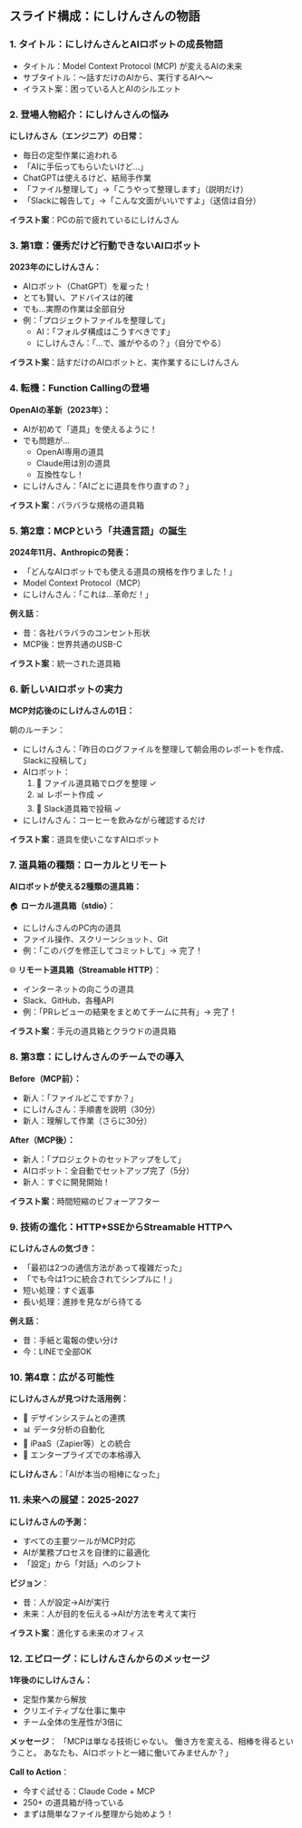 
## スライド構成：にしけんさんの物語

### 1. タイトル：にしけんさんとAIロボットの成長物語
- タイトル：Model Context Protocol (MCP) が変えるAIの未来
- サブタイトル：〜話すだけのAIから、実行するAIへ〜
- イラスト案：困っている人とAIのシルエット

### 2. 登場人物紹介：にしけんさんの悩み
**にしけんさん（エンジニア）の日常：**
- 毎日の定型作業に追われる
- 「AIに手伝ってもらいたいけど...」
- ChatGPTは使えるけど、結局手作業
- 「ファイル整理して」→「こうやって整理します」（説明だけ）
- 「Slackに報告して」→「こんな文面がいいですよ」（送信は自分）

**イラスト案**：PCの前で疲れているにしけんさん

### 3. 第1章：優秀だけど行動できないAIロボット
**2023年のにしけんさん：**
- AIロボット（ChatGPT）を雇った！
- とても賢い、アドバイスは的確
- でも...実際の作業は全部自分
- 例：「プロジェクトファイルを整理して」
  - AI：「フォルダ構成はこうすべきです」
  - にしけんさん：「...で、誰がやるの？」（自分でやる）

**イラスト案**：話すだけのAIロボットと、実作業するにしけんさん

### 4. 転機：Function Callingの登場
**OpenAIの革新（2023年）：**
- AIが初めて「道具」を使えるように！
- でも問題が...
  - OpenAI専用の道具
  - Claude用は別の道具
  - 互換性なし！
- にしけんさん：「AIごとに道具を作り直すの？」

**イラスト案**：バラバラな規格の道具箱

### 5. 第2章：MCPという「共通言語」の誕生
**2024年11月、Anthropicの発表：**
- 「どんなAIロボットでも使える道具の規格を作りました！」
- Model Context Protocol（MCP）
- にしけんさん：「これは...革命だ！」

**例え話**：
- 昔：各社バラバラのコンセント形状
- MCP後：世界共通のUSB-C

**イラスト案**：統一された道具箱

### 6. 新しいAIロボットの実力
**MCP対応後のにしけんさんの1日：**

朝のルーチン：
- にしけんさん：「昨日のログファイルを整理して朝会用のレポートを作成、Slackに投稿して」
- AIロボット：
  1. 📁 ファイル道具箱でログを整理 ✓
  2. 📊 レポート作成 ✓
  3. 💬 Slack道具箱で投稿 ✓
- にしけんさん：コーヒーを飲みながら確認するだけ

**イラスト案**：道具を使いこなすAIロボット

### 7. 道具箱の種類：ローカルとリモート
**AIロボットが使える2種類の道具箱：**

🏠 **ローカル道具箱（stdio）**：
- にしけんさんのPC内の道具
- ファイル操作、スクリーンショット、Git
- 例：「このバグを修正してコミットして」→ 完了！

🌐 **リモート道具箱（Streamable HTTP）**：
- インターネットの向こうの道具
- Slack、GitHub、各種API
- 例：「PRレビューの結果をまとめてチームに共有」→ 完了！

**イラスト案**：手元の道具箱とクラウドの道具箱

### 8. 第3章：にしけんさんのチームでの導入
**Before（MCP前）：**
- 新人：「ファイルどこですか？」
- にしけんさん：手順書を説明（30分）
- 新人：理解して作業（さらに30分）

**After（MCP後）：**
- 新人：「プロジェクトのセットアップをして」
- AIロボット：全自動でセットアップ完了（5分）
- 新人：すぐに開発開始！

**イラスト案**：時間短縮のビフォーアフター

### 9. 技術の進化：HTTP+SSEからStreamable HTTPへ
**にしけんさんの気づき：**
- 「最初は2つの通信方法があって複雑だった」
- 「でも今は1つに統合されてシンプルに！」
- 短い処理：すぐ返事
- 長い処理：進捗を見ながら待てる

**例え話**：
- 昔：手紙と電報の使い分け
- 今：LINEで全部OK

### 10. 第4章：広がる可能性
**にしけんさんが見つけた活用例：**
- 🎨 デザインシステムとの連携
- 📊 データ分析の自動化
- 🔄 iPaaS（Zapier等）との統合
- 🏢 エンタープライズでの本格導入

**にしけんさん**：「AIが本当の相棒になった」

### 11. 未来への展望：2025-2027
**にしけんさんの予測：**
- すべての主要ツールがMCP対応
- AIが業務プロセスを自律的に最適化
- 「設定」から「対話」へのシフト

**ビジョン**：
- 昔：人が設定→AIが実行
- 未来：人が目的を伝える→AIが方法を考えて実行

**イラスト案**：進化する未来のオフィス

### 12. エピローグ：にしけんさんからのメッセージ
**1年後のにしけんさん：**
- 定型作業から解放
- クリエイティブな仕事に集中
- チーム全体の生産性が3倍に

**メッセージ**：
「MCPは単なる技術じゃない。
働き方を変える、相棒を得るということ。
あなたも、AIロボットと一緒に働いてみませんか？」

**Call to Action**：
- 今すぐ試せる：Claude Code + MCP
- 250+ の道具箱が待っている
- まずは簡単なファイル整理から始めよう！